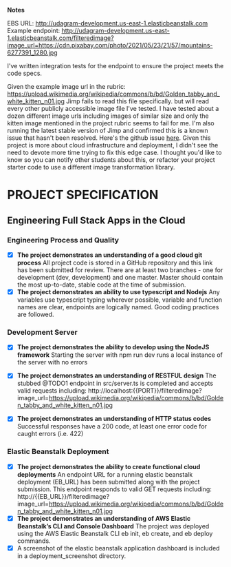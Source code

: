 **Notes**

EBS URL: http://udagram-development.us-east-1.elasticbeanstalk.com
Example endpoint: http://udagram-development.us-east-1.elasticbeanstalk.com/filteredimage?image_url=https://cdn.pixabay.com/photo/2021/05/23/21/57/mountains-6277391_1280.jpg

I've written integration tests for the endpoint to ensure the project meets the code specs.

Given the example image url in the rubric: https://upload.wikimedia.org/wikipedia/commons/b/bd/Golden_tabby_and_white_kitten_n01.jpg
Jimp fails to read this file specifically. but will read every other publicly accessible image file I've tested. I have tested about a dozen different image urls including images of similar size and only the kitten image mentioned in the project rubric seems to fail for me. I'm also running the latest stable version of Jimp and confirmed this is a known issue that hasn't been resolved. Here's the github issue [here](https://github.com/oliver-moran/jimp/issues/775). Given this project is more about cloud infrastructure and deployment, I didn't see the need to devote more time trying to fix this edge case. I thought you'd like to know so you can notify other students about this, or refactor your project starter code to use a different image transformation library.

# PROJECT SPECIFICATION
## Engineering Full Stack Apps in the Cloud

### Engineering Process and Quality

- [X] **The project demonstrates an understanding of a good cloud git process** All project code is stored in a GitHub repository and this link has been submitted for review. There are at least two branches - one for development (dev, development) and one master. Master should contain the most up-to-date, stable code at the time of submission.
- [X] **The project demonstrates an ability to use typescript and Nodejs** Any variables use typescript typing wherever possible, variable and function names are clear, endpoints are logically named. Good coding practices are followed.

### Development Server

- [X] **The project demonstrates the ability to develop using the NodeJS framework** Starting the server with npm run dev runs a local instance of the server with no errors
- [X] **The project demonstrates an understanding of RESTFUL design** The stubbed @TODO1 endpoint in src/server.ts is completed and accepts valid requests including: http://localhost:{{PORT}}/filteredimage?image_url=https://upload.wikimedia.org/wikipedia/commons/b/bd/Golden_tabby_and_white_kitten_n01.jpg

- [X] **The project demonstrates an understanding of HTTP status codes** Successful responses have a 200 code, at least one error code for caught errors (i.e. 422)

### Elastic Beanstalk Deployment

- [X] **The project demonstrates the ability to create functional cloud deployments** An endpoint URL for a running elastic beanstalk deployment (EB_URL) has been submitted along with the project submission. This endpoint responds to valid GET requests including:
http://{{EB_URL}}/filteredimage?image_url=https://upload.wikimedia.org/wikipedia/commons/b/bd/Golden_tabby_and_white_kitten_n01.jpg
- [X] **The project demonstrates an understanding of AWS Elastic Beanstalk’s CLI and Console Dashboard** The project was deployed using the AWS Elastic Beanstalk CLI eb init, eb create, and eb deploy commands.
- [X] A screenshot of the elastic beanstalk application dashboard is included in a deployment_screenshot directory.
